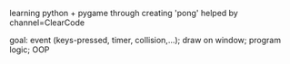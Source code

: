 learning python + pygame through creating 'pong' helped by channel=ClearCode

goal: event (keys-pressed, timer, collision,...); draw on window; program logic; OOP
